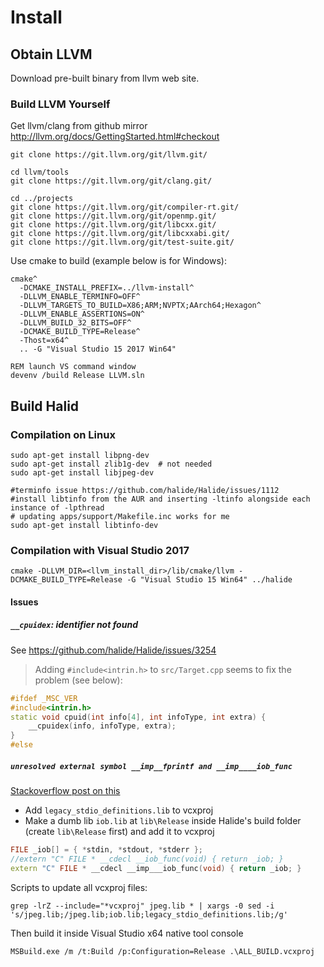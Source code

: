 # Install

## Obtain LLVM

Download pre-built binary from llvm web site.

### Build LLVM Yourself
Get llvm/clang from github mirror
http://llvm.org/docs/GettingStarted.html#checkout

```shell
git clone https://git.llvm.org/git/llvm.git/

cd llvm/tools
git clone https://git.llvm.org/git/clang.git/

cd ../projects
git clone https://git.llvm.org/git/compiler-rt.git/
git clone https://git.llvm.org/git/openmp.git/
git clone https://git.llvm.org/git/libcxx.git/
git clone https://git.llvm.org/git/libcxxabi.git/
git clone https://git.llvm.org/git/test-suite.git/
```

Use cmake to build (example below is for Windows):
```batch
cmake^
  -DCMAKE_INSTALL_PREFIX=../llvm-install^
  -DLLVM_ENABLE_TERMINFO=OFF^
  -DLLVM_TARGETS_TO_BUILD=X86;ARM;NVPTX;AArch64;Hexagon^
  -DLLVM_ENABLE_ASSERTIONS=ON^
  -DLLVM_BUILD_32_BITS=OFF^
  -DCMAKE_BUILD_TYPE=Release^
  -Thost=x64^
  .. -G "Visual Studio 15 2017 Win64"
  
REM launch VS command window
devenv /build Release LLVM.sln
```

## Build Halid
### Compilation on Linux

```shell
sudo apt-get install libpng-dev
sudo apt-get install zlib1g-dev  # not needed
sudo apt-get install libjpeg-dev

#terminfo issue https://github.com/halide/Halide/issues/1112
#install libtinfo from the AUR and inserting -ltinfo alongside each instance of -lpthread
# updating apps/support/Makefile.inc works for me
sudo apt-get install libtinfo-dev

```

### Compilation with Visual Studio 2017

```shell
cmake -DLLVM_DIR=<llvm_install_dir>/lib/cmake/llvm -DCMAKE_BUILD_TYPE=Release -G "Visual Studio 15 Win64" ../halide
```

#### Issues

##### `__cpuidex`: identifier not found

See https://github.com/halide/Halide/issues/3254
> Adding `#include<intrin.h>` to `src/Target.cpp` seems to fix the problem (see below):
```c++
#ifdef _MSC_VER
#include<intrin.h>
static void cpuid(int info[4], int infoType, int extra) {
    __cpuidex(info, infoType, extra);
}
#else
```

##### `unresolved external symbol __imp__fprintf and __imp____iob_func`
[ Stackoverflow post on this](https://stackoverflow.com/questions/30412951/unresolved-external-symbol-imp-fprintf-and-imp-iob-func-sdl2)
- Add `legacy_stdio_definitions.lib` to vcxproj
- Make a dumb lib `iob.lib` at `lib\Release` inside Halide's build folder (create `lib\Release` first) and add it to vcxproj
```c++
FILE _iob[] = { *stdin, *stdout, *stderr }; 
//extern "C" FILE * __cdecl __iob_func(void) { return _iob; }
extern "C" FILE * __cdecl __imp___iob_func(void) { return _iob; }
```

Scripts to update all vcxproj files:
```shell
grep -lrZ --include="*vcxproj" jpeg.lib * | xargs -0 sed -i 's/jpeg.lib;/jpeg.lib;iob.lib;legacy_stdio_definitions.lib;/g'
```
Then build it inside Visual Studio x64 native tool console
```
MSBuild.exe /m /t:Build /p:Configuration=Release .\ALL_BUILD.vcxproj
```
